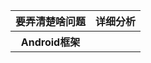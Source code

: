 <table>
  <tr> <th>要弄清楚啥问题</th> <th>详细分析</th> </tr>
  <tr> <th>Android框架</th> <th></th></tr>
</table>
